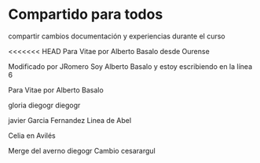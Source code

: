 # Compartido para todos

compartir cambios documentación y experiencias durante el curso

<<<<<<< HEAD
Para Vitae por Alberto Basalo desde Ourense

Modificado por JRomero
Soy Alberto Basalo y estoy escribiendo en la línea 6

Para Vitae por Alberto Basalo

gloria
diegogr
diegogr

javier Garcia Fernandez
Linea de Abel


Celia en Avilés

Merge del averno
diegogr
Cambio cesarargul


